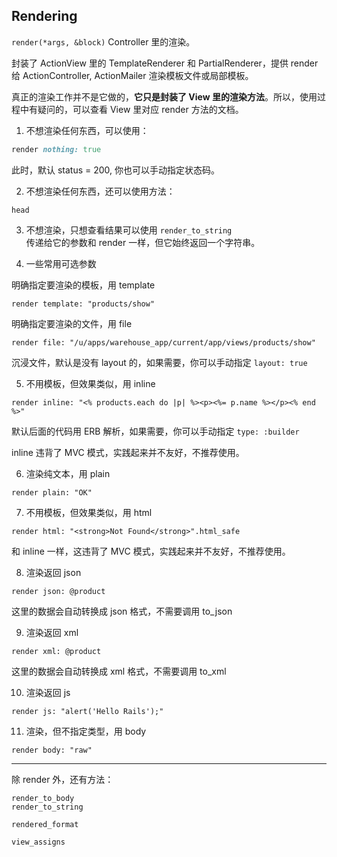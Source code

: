 ## Rendering

`render(*args, &block)` Controller 里的渲染。

封装了 ActionView 里的 TemplateRenderer 和 PartialRenderer，提供 render 给 ActionController, ActionMailer 渲染模板文件或局部模板。

真正的渲染工作并不是它做的，**它只是封装了 View 里的渲染方法**。所以，使用过程中有疑问的，可以查看 View 里对应 render 方法的文档。

1) 不想渲染任何东西，可以使用：

```ruby
render nothing: true
```

此时，默认 status = 200, 你也可以手动指定状态码。

2) 不想渲染任何东西，还可以使用方法：

`head `

3) 不想渲染，只想查看结果可以使用 `render_to_string`  
传递给它的参数和 render 一样，但它始终返回一个字符串。

4) 一些常用可选参数

明确指定要渲染的模板，用 template

```
render template: "products/show"
```

明确指定要渲染的文件，用 file

```
render file: "/u/apps/warehouse_app/current/app/views/products/show"
```

沉浸文件，默认是没有 layout 的，如果需要，你可以手动指定 `layout: true`

5) 不用模板，但效果类似，用 inline

```
render inline: "<% products.each do |p| %><p><%= p.name %></p><% end %>"
```

默认后面的代码用 ERB 解析，如果需要，你可以手动指定 `type: :builder`

inline 违背了 MVC 模式，实践起来并不友好，不推荐使用。

6) 渲染纯文本，用 plain

```
render plain: "OK"
```

7) 不用模板，但效果类似，用 html

```
render html: "<strong>Not Found</strong>".html_safe
```

和 inline 一样，这违背了 MVC 模式，实践起来并不友好，不推荐使用。

8) 渲染返回 json

```
render json: @product
```

这里的数据会自动转换成 json 格式，不需要调用 to_json

9) 渲染返回 xml

```
render xml: @product
```

这里的数据会自动转换成 xml 格式，不需要调用 to_xml

10) 渲染返回 js

```
render js: "alert('Hello Rails');"
```

11) 渲染，但不指定类型，用 body

```
render body: "raw"
```

---

除 render 外，还有方法：

```
render_to_body
render_to_string

rendered_format

view_assigns
```
